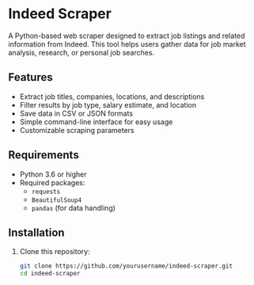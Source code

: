 # Indeed Scraper

A Python-based web scraper designed to extract job listings and related information from Indeed. This tool helps users gather data for job market analysis, research, or personal job searches.

## Features

- Extract job titles, companies, locations, and descriptions
- Filter results by job type, salary estimate, and location
- Save data in CSV or JSON formats
- Simple command-line interface for easy usage
- Customizable scraping parameters

## Requirements

- Python 3.6 or higher
- Required packages:
  - `requests`
  - `BeautifulSoup4`
  - `pandas` (for data handling)

## Installation

1. Clone this repository:
   ```bash
   git clone https://github.com/yourusername/indeed-scraper.git
   cd indeed-scraper
